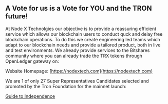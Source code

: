## A Vote for us is a Vote for YOU and the TRON future!

At Node X Technolgies our objective is to provide a reassuring efficient service which allows our blockchain users to conduct quck and delay free blockchain operations. To do this we create engineering led teams which adapt to our blockchain needs and provide a tailored product, both in live and test environments. We already provide services to the Bitshares community where you can already trade the TRX tokens through OpenLedger gateway on:

Website Homepage: [https://nodextech.com](https://nodextech.com)

We are 1 of only 27 Super Representatives Candidates selected and promoted by the Tron Foundation for the mainnet launch:

[Guide to Independence](https://medium.com/tron-foundation/guide-to-independence-your-super-representative-candidates-61377142b814)
